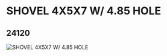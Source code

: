 # SHOVEL 4X5X7 W/ 4.85 HOLE
## 24120
![SHOVEL 4X5X7 W/ 4.85 HOLE](https://lc-www-live-s.legocdn.com/media/bricks/5/2/6145856.jpg)